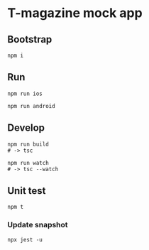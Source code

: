 # T-magazine mock app

## Bootstrap

    npm i

## Run

    npm run ios

    npm run android

## Develop

    npm run build
    # -> tsc

    npm run watch
    # -> tsc --watch

## Unit test

    npm t

### Update snapshot

    npx jest -u

